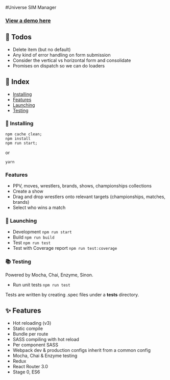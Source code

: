 #Universe SIM Manager

### [View a demo here](http://www.fedsimulator.com/)

## 📕 Todos
 * Delete item (but no default)
 * Any kind of error handling on form submission
 * Consider the vertical vs horizontal form and consolidate
 * Promises on dispatch so we can do loaders

## 📕 Index
* [Installing](#installing)
* [Features](#features)
* [Launching](#launching)
* [Testing](#testing)

### 💪 <a name="installing"> Installing</a>
```
npm cache clean;
npm install
npm run start;
```
or
```
yarn
```

### Features
* PPV, moves, wrestlers, brands, shows, championships collections
* Create a show
* Drag and drop wrestlers onto relevant targets (championships, matches, brands)
* Select who wins a match

### 🚀 <a name="launching">Launching</a>
* Development ```npm run start```
* Build  ```npm run build```
* Test  ```npm run test```
* Test with Coverage report ```npm run test:coverage```

###  📚 <a name="testing">Testing</a>
Powered by Mocha, Chai, Enzyme, Sinon.

* Run unit tests ```npm run test```

Tests are written by creating .spec files under a __tests__ directory.

## ✨ <a name="features">Features</a>
* Hot reloading (v3)
* Static compile
* Bundle per route
* SASS compiling with hot reload
* Per component SASS
* Webpack dev & production configs inherit from a common config
* Mocha, Chai & Enzyme testing
* Redux
* React Router 3.0
* Stage 0, ES6
